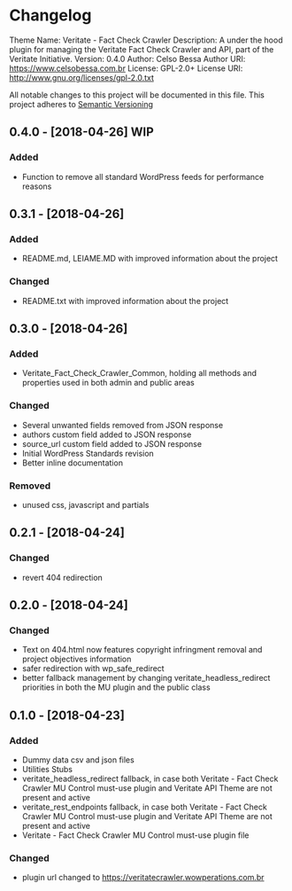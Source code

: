 # Changelog
Theme Name:  Veritate - Fact Check Crawler
Description: A under the hood plugin for managing the Veritate Fact Check Crawler and API, part of the Veritate Initiative.
Version:     0.4.0
Author:      Celso Bessa
Author URI:  https://www.celsobessa.com.br
License:     GPL-2.0+
License URI: http://www.gnu.org/licenses/gpl-2.0.txt

All notable changes to this project will be documented in this file.
This project adheres to [Semantic Versioning](http://semver.org/)

## 0.4.0 - [2018-04-26] WIP

### Added
- Function to remove all standard WordPress feeds for performance reasons

## 0.3.1 - [2018-04-26]

### Added
- README.md, LEIAME.MD with improved information about the project

### Changed
- README.txt with improved information about the project

## 0.3.0 - [2018-04-26]

### Added
- Veritate_Fact_Check_Crawler_Common, holding all methods and properties used in both admin and public areas

### Changed
- Several unwanted fields removed from JSON response
- authors custom field added to JSON response
- source_url custom field added to JSON response
- Initial WordPress Standards revision
- Better inline documentation

### Removed
- unused css, javascript and partials

## 0.2.1 - [2018-04-24]

### Changed
- revert 404 redirection

## 0.2.0 - [2018-04-24]

### Changed
- Text on 404.html now features copyright infringment removal and project objectives information
- safer redirection with wp_safe_redirect
- better fallback management by changing veritate_headless_redirect priorities in both the MU plugin and the public class

## 0.1.0 - [2018-04-23]

### Added
- Dummy data csv and json files
- Utilities Stubs
- veritate_headless_redirect fallback, in case both Veritate - Fact Check Crawler MU Control
	must-use plugin and Veritate API Theme are not present and active
- veritate_rest_endpoints fallback, in case both Veritate - Fact Check Crawler MU Control
	must-use plugin and Veritate API Theme are not present and active
- Veritate - Fact Check Crawler MU Control must-use plugin file


### Changed
- plugin url changed to https://veritatecrawler.wowperations.com.br